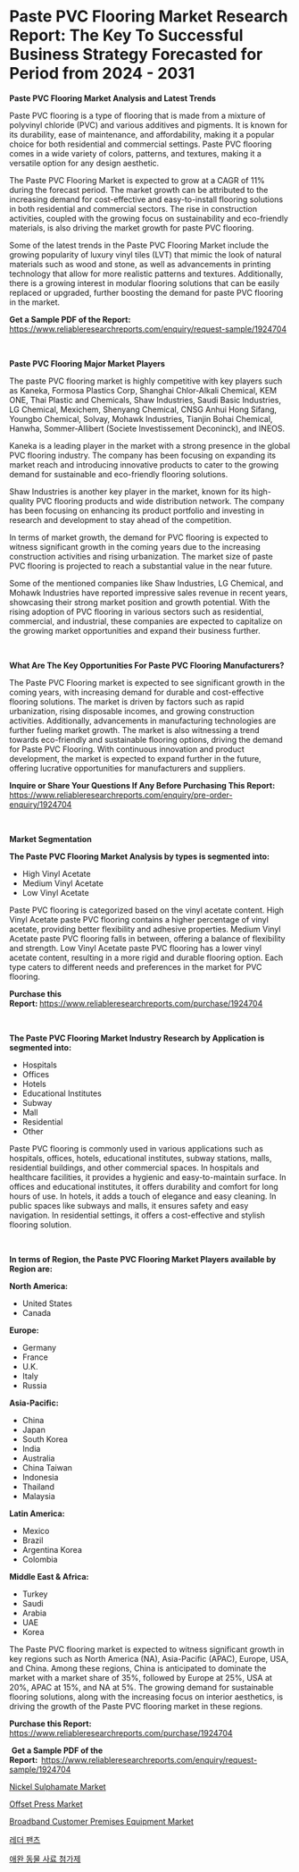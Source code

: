 <p><h1>Paste PVC Flooring Market Research Report: The Key To Successful Business Strategy Forecasted for Period from 2024 - 2031</h1></p><p><strong>Paste PVC Flooring Market Analysis and Latest Trends</strong></p>
<p><p>Paste PVC flooring is a type of flooring that is made from a mixture of polyvinyl chloride (PVC) and various additives and pigments. It is known for its durability, ease of maintenance, and affordability, making it a popular choice for both residential and commercial settings. Paste PVC flooring comes in a wide variety of colors, patterns, and textures, making it a versatile option for any design aesthetic.</p><p>The Paste PVC Flooring Market is expected to grow at a CAGR of 11% during the forecast period. The market growth can be attributed to the increasing demand for cost-effective and easy-to-install flooring solutions in both residential and commercial sectors. The rise in construction activities, coupled with the growing focus on sustainability and eco-friendly materials, is also driving the market growth for paste PVC flooring.</p><p>Some of the latest trends in the Paste PVC Flooring Market include the growing popularity of luxury vinyl tiles (LVT) that mimic the look of natural materials such as wood and stone, as well as advancements in printing technology that allow for more realistic patterns and textures. Additionally, there is a growing interest in modular flooring solutions that can be easily replaced or upgraded, further boosting the demand for paste PVC flooring in the market.</p></p>
<p><strong>Get a Sample PDF of the Report:&nbsp;</strong> <a href="https://www.reliableresearchreports.com/enquiry/request-sample/1924704">https://www.reliableresearchreports.com/enquiry/request-sample/1924704</a></p>
<p>&nbsp;</p>
<p><strong>Paste PVC Flooring Major Market Players</strong></p>
<p><p>The paste PVC flooring market is highly competitive with key players such as Kaneka, Formosa Plastics Corp, Shanghai Chlor-Alkali Chemical, KEM ONE, Thai Plastic and Chemicals, Shaw Industries, Saudi Basic Industries, LG Chemical, Mexichem, Shenyang Chemical, CNSG Anhui Hong Sifang, Youngbo Chemical, Solvay, Mohawk Industries, Tianjin Bohai Chemical, Hanwha, Sommer-Allibert (Societe Investissement Deconinck), and INEOS.</p><p>Kaneka is a leading player in the market with a strong presence in the global PVC flooring industry. The company has been focusing on expanding its market reach and introducing innovative products to cater to the growing demand for sustainable and eco-friendly flooring solutions.</p><p>Shaw Industries is another key player in the market, known for its high-quality PVC flooring products and wide distribution network. The company has been focusing on enhancing its product portfolio and investing in research and development to stay ahead of the competition.</p><p>In terms of market growth, the demand for PVC flooring is expected to witness significant growth in the coming years due to the increasing construction activities and rising urbanization. The market size of paste PVC flooring is projected to reach a substantial value in the near future.</p><p>Some of the mentioned companies like Shaw Industries, LG Chemical, and Mohawk Industries have reported impressive sales revenue in recent years, showcasing their strong market position and growth potential. With the rising adoption of PVC flooring in various sectors such as residential, commercial, and industrial, these companies are expected to capitalize on the growing market opportunities and expand their business further.</p></p>
<p>&nbsp;</p>
<p><strong>What Are The Key Opportunities For Paste PVC Flooring Manufacturers?</strong></p>
<p><p>The Paste PVC Flooring market is expected to see significant growth in the coming years, with increasing demand for durable and cost-effective flooring solutions. The market is driven by factors such as rapid urbanization, rising disposable incomes, and growing construction activities. Additionally, advancements in manufacturing technologies are further fueling market growth. The market is also witnessing a trend towards eco-friendly and sustainable flooring options, driving the demand for Paste PVC Flooring. With continuous innovation and product development, the market is expected to expand further in the future, offering lucrative opportunities for manufacturers and suppliers.</p></p>
<p><strong>Inquire or Share Your Questions If Any Before Purchasing This Report:</strong> <a href="https://www.reliableresearchreports.com/enquiry/pre-order-enquiry/1924704">https://www.reliableresearchreports.com/enquiry/pre-order-enquiry/1924704</a></p>
<p>&nbsp;</p>
<p><strong>Market Segmentation</strong></p>
<p><strong>The Paste PVC Flooring Market Analysis by types is segmented into:</strong></p>
<p><ul><li>High Vinyl Acetate</li><li>Medium Vinyl Acetate</li><li>Low Vinyl Acetate</li></ul></p>
<p><p>Paste PVC flooring is categorized based on the vinyl acetate content. High Vinyl Acetate paste PVC flooring contains a higher percentage of vinyl acetate, providing better flexibility and adhesive properties. Medium Vinyl Acetate paste PVC flooring falls in between, offering a balance of flexibility and strength. Low Vinyl Acetate paste PVC flooring has a lower vinyl acetate content, resulting in a more rigid and durable flooring option. Each type caters to different needs and preferences in the market for PVC flooring.</p></p>
<p><strong>Purchase this Report:&nbsp;</strong><a href="https://www.reliableresearchreports.com/purchase/1924704">https://www.reliableresearchreports.com/purchase/1924704</a></p>
<p>&nbsp;</p>
<p><strong>The Paste PVC Flooring Market Industry Research by Application is segmented into:</strong></p>
<p><ul><li>Hospitals</li><li>Offices</li><li>Hotels</li><li>Educational Institutes</li><li>Subway</li><li>Mall</li><li>Residential</li><li>Other</li></ul></p>
<p><p>Paste PVC flooring is commonly used in various applications such as hospitals, offices, hotels, educational institutes, subway stations, malls, residential buildings, and other commercial spaces. In hospitals and healthcare facilities, it provides a hygienic and easy-to-maintain surface. In offices and educational institutes, it offers durability and comfort for long hours of use. In hotels, it adds a touch of elegance and easy cleaning. In public spaces like subways and malls, it ensures safety and easy navigation. In residential settings, it offers a cost-effective and stylish flooring solution.</p></p>
<p>&nbsp;</p>
<p><strong>In terms of Region, the Paste PVC Flooring Market Players available by Region are:</strong></p>
<p>
    <p> <strong> North America: </strong>
        <ul>
            <li>United States</li>
            <li>Canada</li>
        </ul>
        </p> 
    <p> <strong> Europe: </strong>
        <ul>
            <li>Germany</li>
            <li>France</li>
            <li>U.K.</li>
            <li>Italy</li>
            <li>Russia</li>
        </ul>
        </p> 
    <p> <strong> Asia-Pacific: </strong>
        <ul>
            <li>China</li>
            <li>Japan</li>
            <li>South Korea</li>
            <li>India</li>
            <li>Australia</li>
            <li>China Taiwan</li>
            <li>Indonesia</li>
            <li>Thailand</li>
            <li>Malaysia</li>
        </ul>
        </p> 
    <p> <strong> Latin America: </strong>
        <ul>
            <li>Mexico</li>
            <li>Brazil</li>
            <li>Argentina Korea</li>
            <li>Colombia</li>
        </ul>
        </p> 
    <p> <strong> Middle East & Africa: </strong>
        <ul>
            <li>Turkey</li>
            <li>Saudi</li>
            <li>Arabia</li>
            <li>UAE</li>
            <li>Korea</li>
        </ul>
    </p>
    </p>
<p><p>The Paste PVC flooring market is expected to witness significant growth in key regions such as North America (NA), Asia-Pacific (APAC), Europe, USA, and China. Among these regions, China is anticipated to dominate the market with a market share of 35%, followed by Europe at 25%, USA at 20%, APAC at 15%, and NA at 5%. The growing demand for sustainable flooring solutions, along with the increasing focus on interior aesthetics, is driving the growth of the Paste PVC flooring market in these regions.</p></p>
<p><strong>Purchase this Report: </strong><a href="https://www.reliableresearchreports.com/purchase/1924704">https://www.reliableresearchreports.com/purchase/1924704</a></p>
<p>&nbsp;<strong>Get a Sample PDF of the Report:&nbsp;&nbsp;</strong><a href="https://www.reliableresearchreports.com/enquiry/request-sample/1924704">https://www.reliableresearchreports.com/enquiry/request-sample/1924704</a></p>
<p><strong></strong></p>
<p><p><a href="https://view.publitas.com/reportprime-1/nickel-sulphamate-market-growth-market-trends-covid-19-impact-and-forecasts-for-period-from-2024-2031/">Nickel Sulphamate Market</a></p><p><a href="https://metal-farmhouse-e95.notion.site/Offset-Press-Market-Offers-Provide-Insightful-Data-for-the-Time-Period-from-2024-to-2031-and-also-Pr-a3ce2b207f254d77b4527ad25ce41839">Offset Press Market</a></p><p><a href="https://circular-yam-9b9.notion.site/Broadband-Customer-Premises-Equipment-Market-Size-and-Growth-Market-Segmentation-Regional-and-Coun-363c6e0e90d54ecea2d91ad1eba69742">Broadband Customer Premises Equipment Market</a></p><p><a href="https://medium.com/@feltonfay2023/%EA%B0%80%EC%A3%BD-%EB%B0%94%EC%A7%80-%EC%8B%9C%EC%9E%A5-%EB%B6%84%EC%84%9D-%EA%B8%80%EB%A1%9C%EB%B2%8C-%EC%82%B0%EC%97%85-%EC%A0%84%EB%A7%9D-%EB%B0%8F-%EC%98%88%EC%B8%A1-2024%EB%85%84%EB%B6%80%ED%84%B0-2031%EB%85%84%EA%B9%8C%EC%A7%80-dc09586a7c0a">레더 팬츠</a></p><p><a href="https://medium.com/@feltonfay2023/%EB%B0%98%EB%A0%A4%EB%8F%99%EB%AC%BC-%EC%82%AC%EB%A3%8C-%EC%B2%A8%EA%B0%80%EB%AC%BC-%EC%8B%9C%EC%9E%A5-%EC%A2%85%EB%A5%98-%EC%9D%91%EC%9A%A9-%EB%B0%8F-%EC%A7%80%EB%A6%AC%EC%97%90-%EB%8C%80%ED%95%9C-%ED%8F%AC%EA%B4%84%EC%A0%81-%ED%8F%89%EA%B0%80-af99c028f349">애완 동물 사료 첨가제</a></p></p>